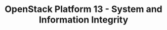 ---
permalink: /product-documents/openstack-platform-13/nist-800-53/si/
layout: control_response
title: OpenStack Platform 13 - System and Information Integrity
category: Product Documents
lead: |
  Control responses for NIST 800-53 rev4.
subnav:
  data: components.openstack-platform-13.policies.SI-System_and_Information_Integrity.component
  href: ['#%', control_key]
  text: control_key
product_info:
  name: OpenStack Platform 13
  opencontrol_component: openstack-platform-13
  control_family: SI-System_and_Information_Integrity
---